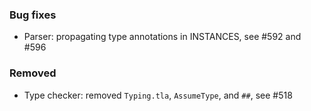 <!-- NOTE:
     Release notes for unreleased changes go here, following this format:

        ### Features

         * Change description, see #123

        ### Bug fixes

         * Some bug fix, see #124

     DO NOT LEAVE A BLANK LINE BELOW THIS PREAMBLE -->

### Bug fixes

 * Parser: propagating type annotations in INSTANCES, see #592 and #596

### Removed

 * Type checker: removed `Typing.tla`, `AssumeType`, and `##`, see #518